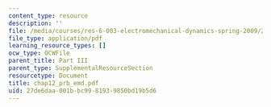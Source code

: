 ```yaml
---
content_type: resource
description: ''
file: /media/courses/res-6-003-electromechanical-dynamics-spring-2009/27de6daa001bbc9981939850bd19b5d6_chap12_prb_emd.pdf
file_type: application/pdf
learning_resource_types: []
ocw_type: OCWFile
parent_title: Part III
parent_type: SupplementalResourceSection
resourcetype: Document
title: chap12_prb_emd.pdf
uid: 27de6daa-001b-bc99-8193-9850bd19b5d6
---
```

